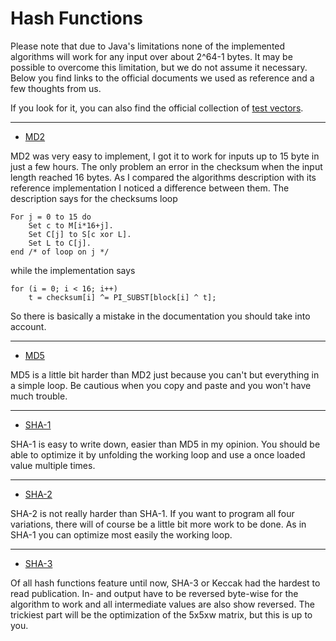 # Hash Functions

Please note that due to Java's limitations none of the implemented algorithms will work for any input over about 2^64-1 bytes.
It may be possible to overcome this limitation, but we do not assume it necessary.
Below you find links to the official documents we used as reference and a few thoughts from us.

If you look for it, you can also find the official collection of [test vectors](http://csrc.nist.gov/groups/ST/toolkit/examples.html).

***

* [MD2](https://www.ietf.org/rfc/rfc1319.txt "RFC 1319")

MD2 was very easy to implement, I got it to work for inputs up to 15 byte in just a few hours. The only problem an error in the checksum when the input length reached 16 bytes. As I compared the algorithms description with its reference implementation I noticed a difference between them. The description says for the checksums loop

	For j = 0 to 15 do
		Set c to M[i*16+j].
		Set C[j] to S[c xor L].
		Set L to C[j].
	end /* of loop on j */
          
while the implementation says

	for (i = 0; i < 16; i++)
		t = checksum[i] ^= PI_SUBST[block[i] ^ t];
		
So there is basically a mistake in the documentation you should take into account.

***

* [MD5](https://www.ietf.org/rfc/rfc1321.txt "RFC 1321")

MD5 is a little bit harder than MD2 just because you can't but everything in a simple loop. Be cautious when you copy and paste and you won't have much trouble.

***

* [SHA-1](https://tools.ietf.org/html/rfc3174 "RFC 3174")

SHA-1 is easy to write down, easier than MD5 in my opinion. You should be able to optimize it by unfolding the working loop and use a once loaded value multiple times.

***

* [SHA-2](https://tools.ietf.org/html/rfc4634 "RFC 4634")

SHA-2 is not really harder than SHA-1. If you want to program all four variations, there will of course be a little bit more work to be done. As in SHA-1 you can optimize most easily the working loop.

***

* [SHA-3](http://nvlpubs.nist.gov/nistpubs/FIPS/NIST.FIPS.202.pdf "FIPS PUB 202")

Of all hash functions feature until now, SHA-3 or Keccak had the hardest to read publication. In- and output  have to be reversed byte-wise for the algorithm to work and all intermediate values are also show reversed. The trickiest part will be the optimization of the 5x5xw matrix, but this is up to you.
